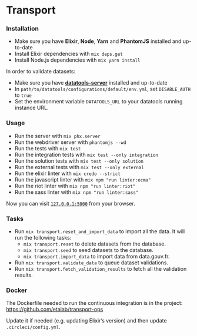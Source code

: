 # Transport

### Installation

  * Make sure you have **Elixir**, **Node**, **Yarn** and **PhantomJS** installed and up-to-date
  * Install Elixir dependencies with `mix deps.get`
  * Install Node.js dependencies with `mix yarn install`

In order to validate datasets:

  * Make sure you have [**datatools-server**](http://conveyal-data-tools.readthedocs.io/en/dev/) installed and up-to-date
  * In `path/to/datatools/configurations/default/env.yml`, set `DISABLE_AUTH` to `true`
  * Set the environment variable `DATATOOLS_URL` to your datatools running instance URL.

### Usage

  * Run the server with `mix phx.server`
  * Run the webdriver server with `phantomjs --wd`
  * Run the tests with `mix test`
  * Run the integration tests with `mix test --only integration`
  * Run the solution tests with `mix test --only solution`
  * Run the external tests with `mix test --only external`
  * Run the elixir linter with `mix credo --strict`
  * Run the javascript linter with `mix npm "run linter:ecma"`
  * Run the riot linter with `mix npm "run linter:riot"`
  * Run the sass linter with `mix npm "run linter:sass"`

Now you can visit [`127.0.0.1:5000`](http://127.0.0.1:5000) from your browser.

### Tasks

  * Run `mix transport.reset_and_import_data` to import all the data. It will run the following tasks:
    * `mix transport.reset` to delete datasets from the database.
    * `mix transport.seed` to seed datasets to the database.
    * `mix transport.import_data` to import data from data.gouv.fr.
  * Run `mix transport.validate_data` to queue dataset validations.
  * Run `mix transport.fetch_validation_results` to fetch all the validation results.

### Docker

  The Dockerfile needed to run the continuous integration is in the project:
  https://github.com/etalab/transport-ops

  Update it if needed (e.g. updating Elixir’s version) and then update `.circleci/config.yml`.
